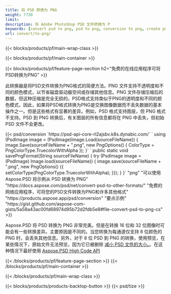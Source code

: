 ```yaml
---
title: 将 PSD 转换为 PNG
weight: 7730
limit: 
description: 将 Adobe PhotoShop PSD 文件转换为 P
keywords: [convert psd to png, psd to png, conversion to png, create png from psd, print psd as png]
url: convert/to-png/
---
```


{{< blocks/products/pf/main-wrap-class >}}

{{< blocks/products/pf/main-container >}}

{{< blocks/products/pf/feature-page-section h2="免费的在线应用程序可将PSD转换为PNG" >}}
<p>此转换器是将PSD文件转换为PNG格式的简便方法。PNG 文件支持不透明度和不同的颜色模式，以节省磁盘驱动器空间或存储其他信息。PNG 文件存储压缩后的数据，但这种压缩是完全无损的。PSD格式支持类似于PNG的透明度和不同的颜色模式，因此，如果将PSD格式转换为PNG是交换图像数据而不丢失数据的基本操作之一。但是这些格式有显著的差异。例如，PSD 格式支持图层，但 PNG 格式不支持。PSD 到 PNG 转换后，有关图层的所有信息都将在 PNG 中丢失，但初始 PSD 文件不会更改。</p>
{{< psd/conversion `https://psd-api-core-rl2ajsbv.k8s.dynabic.com/` 
`    using (PsdImage image = (PsdImage)Image.Load(sourceFileName))
    {
        image.Save(sourceFileName + ".png",  new PngOptions() {  ColorType = PngColorType.TruecolorWithAlpha });
    }` 
	`    public static void savePngFormat(String sourceFileName) {
        try (PsdImage image = (PsdImage) Image.load(sourceFileName)) {
            image.save(sourceFileName + ".png", new PngOptions() {{
                setColorType(PngColorType.TruecolorWithAlpha);
            }});
        }
    }` 
	"png" 
"可以使用 Aspose.PSD 将示例从 PSD 转换为 PNG"  "https://docs.aspose.com/psd/net/convert-psd-to-other-formats/" 
"免费的网络应用程序，可将您的PSD文件转换为PNG和许多其他格式" "https://products.aspose.app/psd/conversion" 
"要点示例" "https://gist.github.com/aspose-com-gists/5a58a43ac00fd68974d95b72d2fdb5e8#file-convert-psd-to-png-cs" >}}
<p>Aspose.PSD 将 PSD 转换为 PNG 非常完美。但是在转换 16 位和 32 位图像时可能会有一些转换差异。主要原因是不同的。当您转换为每通道仅支持 8 位颜色的 PNG 时，会丢失其他信息。另外，对于 8 位 PSD 到 PNG 的转换，使用预览，在某些情况下，原始文件无法预览，因为它已被删除 <a href="/psd/reduce-size">减小 PSD 文件的大小。</a>。在这种情况下最好使用 <a href="/psd">Aspose.PSD High Code API</a></p>
{{< /blocks/products/pf/feature-page-section >}}
{{< /blocks/products/pf/main-container >}}


{{< /blocks/products/pf/main-wrap-class >}}

{{< blocks/products/products-backtop-button >}}
{{< psd/tize >}}
